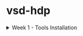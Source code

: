 # vsd-hdp
<details>
	<summary>Week 1 - Tools Installation </summary>

## Ubuntu 22.04.5 LTS installation in a VirtualBox Machine
<img alt="VBox" src="https://github.com/tamurae/vsd-hdp/blob/main/images/OracleVBox-tamurae.png">

## Tools installation

### Yosys
```
$ git clone https://github.com/YosysHQ/yosys.git
$ cd yosys 
$ sudo apt install make
$ sudo apt install build-essential clang bison flex \
    libreadline-dev gawk tcl-dev libffi-dev git \
    graphviz xdot pkg-config python3 libboost-system-dev \
    libboost-python-dev libboost-filesystem-dev zlib1g-dev
$ make 
$ sudo make install
```

</details>

